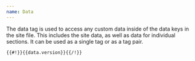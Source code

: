 ```yaml
---
name: Data
---
```


The data tag is used to access any custom data inside of the data keys in the site file. This includes the site data, as well as data for individual sections. It can be used as a single tag or as a tag pair.

```html
{{#!}}{{data.version}}{{/!}}
```